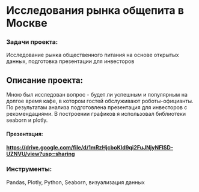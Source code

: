 # Исследования рынка общепита в Москве

### Задачи проекта:

Исследование рынка общественного питания на основе открытых данных, подготовка презентации для инвесторов


## Описание проекта:

Мною был исследован вопрос - будет ли успешным и популярным на долгое время кафе, в
котором гостей обслуживают роботы-официанты. По результатам анализа подготовлена
презентация для инвесторов с рекомендациями. В построении графиков я использовал
библиотеки seaborn и plotly. 


#### Презентация: 

**https://drive.google.com/file/d/1mRzHjcboKld9qi2FuJNjyNFISD-UZNVU/view?usp=sharing**


### Инструменты:

Pandas, Plotly, Python, Seaborn, визуализация данных

